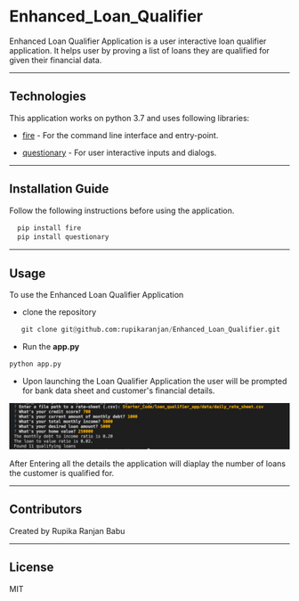 # Enhanced_Loan_Qualifier

Enhanced Loan Qualifier Application is a user interactive loan qualifier application. It helps user by proving a list of loans they are qualified for given their financial data.

---

## Technologies

This application works on python 3.7 and uses following libraries:

* [fire](https://github.com/google/python-fire) - For the command line interface and entry-point.

* [questionary](https://github.com/tmbo/questionary) - For user interactive inputs and dialogs.

---

## Installation Guide

Follow the following instructions before using the application.

```python
  pip install fire
  pip install questionary
```
---

## Usage

To use the Enhanced Loan Qualifier Application
 * clone the repository 

 ```python
    git clone git@github.com:rupikaranjan/Enhanced_Loan_Qualifier.git
```

 * Run the **app.py**

```python
python app.py
```

* Upon launching the Loan Qualifier Application the user will be prompted for bank data sheet and customer's financial details.

![User Data CLI](Images/cli_userdata.png)

After Entering all the details the application will diaplay the number of loans the customer is qualified for.

---

## Contributors

Created by Rupika Ranjan Babu

---

## License

MIT

